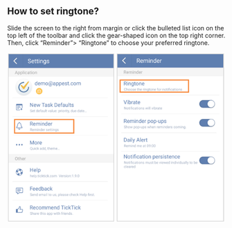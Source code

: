 ## How to set ringtone?
Slide the screen to the right from margin or click the bulleted list icon on the top left of the toolbar and click the gear-shaped icon on the top right corner. Then, click “Reminder”> “Ringtone” to choose your preferred ringtone.

![](../images/image2.5.5W3.png)

